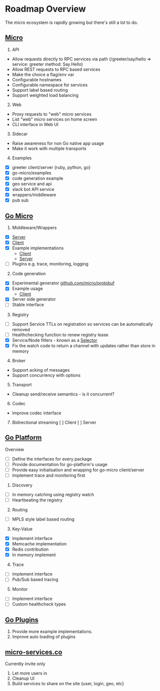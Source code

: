 # Roadmap Overview

The micro ecosystem is rapidly growing but there's still a lot to do.

## [Micro](https://github.com/micro/micro)

1. API
  * Allow requests directly to RPC services via path (/greeter/say/hello => service: greeter method: Say.Hello)  
  * Allow REST requests to RPC based services
  * Make the choice a flag/env var
  * Configurable hostnames
  * Configurable namespace for services
  * Support label based routing
  * Support weighted load balancing
2. Web
  * Proxy requests to "web" micro services
  * List "web" micro services on home screen
  * CLI interface in Web UI
3. Sidecar
  * Raise awareness for non Go native app usage
  * Make it work with multiple transports
4. Examples
  * [x] greeter client/server {ruby, python, go}
  * [x] go-micro/examples
  * [x] code generation example
  * [x] geo service and api
  * [x] slack bot API service
  * [x] wrappers/middleware
  * [x] pub sub

## [Go Micro](https://github.com/micro/go-micro)

1. Middleware/Wrappers
  * [x] [Server](https://github.com/micro/go-micro/blob/master/server/server_wrapper.go)
  * [x] [Client](https://github.com/micro/go-micro/blob/master/client/client_wrapper.go)
  * [x] Example implementations
    * [Client](https://github.com/micro/go-micro/tree/master/examples/client/wrapper)
    * [Server](https://github.com/micro/go-micro/blob/master/examples/server/main.go#L12L28)
  * [ ] Plugins e.g. trace, monitoring, logging
2. Code generation
  * [x] Experimental generator [github.com/micro/protobuf](https://github.com/micro/protobuf)
  * [x] Example usage
    * [Client](https://github.com/micro/go-micro/tree/master/examples/client/codegen)
  * [x] Server side generator
  * [ ] Stable interface
3. Registry
  * [ ] Support Service TTLs on registration so services can be automatically removed
  * [ ] Healthchecking function to renew registry lease
  * [x] Service/Node filters - known as a [Selector](https://github.com/micro/go-micro/blob/master/selector)
  * [x] Fix the watch code to return a channel with updates rather than store in memory
4. Broker
  * Support acking of messages
  * Support concurrency with options
5. Transport
  * Cleanup send/receive semantics - is it concurrent?
6. Codec
  * Improve codec interface
7. Bidirectional streaming
  [ ] Client
  [ ] Server

## [Go Platform](https://github.com/micro/go-platform)

Overview
  * [ ] Define the interfaces for every package
  * [ ] Provide documentation for go-platform's usage
  * [ ] Provide easy initialisation and wrapping for go-micro client/server
  * [ ] Implement trace and monitoring first

1. Discovery
  * [ ] In memory catching using registry watch
  * [ ] Heartbeating the registry
2. Routing
  * [ ] MPLS style label based routing 
3. Key-Value
  * [x] Implement interface
  * [x] Memcache implementation
  * [x] Redis contribution
  * [x] In memory implement
4. Trace
  * [ ] Implement interface
  * [ ] Pub/Sub based tracing
5. Monitor
  * [ ] Implement interface
  * [ ] Custom healthcheck types

## [Go Plugins](https://github.com/micro/go-plugins)

1. Provide more example implementations.
2. Improve auto loading of plugins

## [micro-services.co](https://micro-services.co)

Currently invite only

1. Let more users in
2. Cleanup UI
3. Build services to share on the site {user, login, geo, etc}

